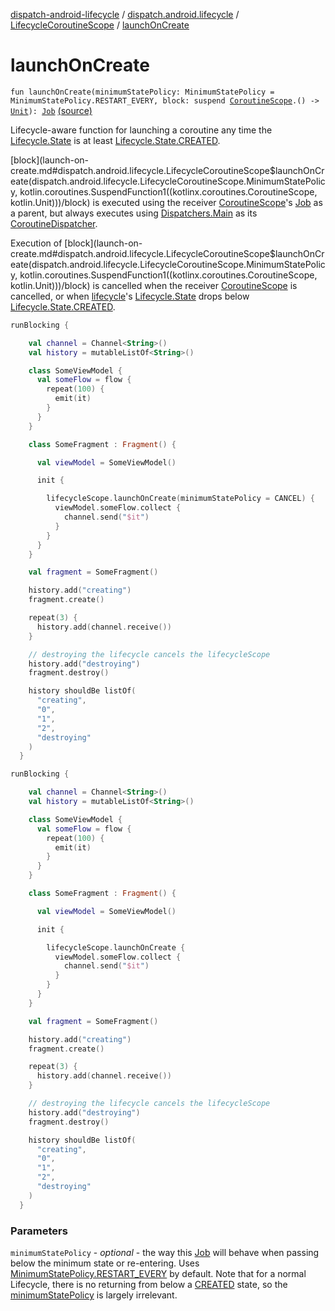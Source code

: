 [dispatch-android-lifecycle](../../index.md) / [dispatch.android.lifecycle](../index.md) / [LifecycleCoroutineScope](index.md) / [launchOnCreate](./launch-on-create.md)

# launchOnCreate

`fun launchOnCreate(minimumStatePolicy: MinimumStatePolicy = MinimumStatePolicy.RESTART_EVERY, block: suspend `[`CoroutineScope`](https://kotlin.github.io/kotlinx.coroutines/kotlinx-coroutines-core/kotlinx.coroutines/-coroutine-scope/index.html)`.() -> `[`Unit`](https://kotlinlang.org/api/latest/jvm/stdlib/kotlin/-unit/index.html)`): `[`Job`](https://kotlin.github.io/kotlinx.coroutines/kotlinx-coroutines-core/kotlinx.coroutines/-job/index.html) [(source)](https://github.com/RBusarow/Dispatch/tree/master/dispatch-android-lifecycle/src/main/java/dispatch/android/lifecycle/LifecycleCoroutineScope.kt#L57)

Lifecycle-aware function for launching a coroutine any time the [Lifecycle.State](https://developer.android.com/reference/androidx/androidx/lifecycle/Lifecycle/State.html)
is at least [Lifecycle.State.CREATED](https://developer.android.com/reference/androidx/androidx/lifecycle/Lifecycle/State.html#CREATED).

[block](launch-on-create.md#dispatch.android.lifecycle.LifecycleCoroutineScope$launchOnCreate(dispatch.android.lifecycle.LifecycleCoroutineScope.MinimumStatePolicy, kotlin.coroutines.SuspendFunction1((kotlinx.coroutines.CoroutineScope, kotlin.Unit)))/block) is executed using the receiver [CoroutineScope](https://kotlin.github.io/kotlinx.coroutines/kotlinx-coroutines-core/kotlinx.coroutines/-coroutine-scope/index.html)'s [Job](https://kotlin.github.io/kotlinx.coroutines/kotlinx-coroutines-core/kotlinx.coroutines/-job/index.html) as a parent,
but always executes using [Dispatchers.Main](https://kotlin.github.io/kotlinx.coroutines/kotlinx-coroutines-core/kotlinx.coroutines/-dispatchers/-main.html) as its [CoroutineDispatcher](https://kotlin.github.io/kotlinx.coroutines/kotlinx-coroutines-core/kotlinx.coroutines/-coroutine-dispatcher/index.html).

Execution of [block](launch-on-create.md#dispatch.android.lifecycle.LifecycleCoroutineScope$launchOnCreate(dispatch.android.lifecycle.LifecycleCoroutineScope.MinimumStatePolicy, kotlin.coroutines.SuspendFunction1((kotlinx.coroutines.CoroutineScope, kotlin.Unit)))/block) is cancelled when the receiver [CoroutineScope](https://kotlin.github.io/kotlinx.coroutines/kotlinx-coroutines-core/kotlinx.coroutines/-coroutine-scope/index.html) is cancelled,
or when [lifecycle](lifecycle.md)'s [Lifecycle.State](https://developer.android.com/reference/androidx/androidx/lifecycle/Lifecycle/State.html) drops below [Lifecycle.State.CREATED](https://developer.android.com/reference/androidx/androidx/lifecycle/Lifecycle/State.html#CREATED).

``` kotlin
runBlocking {

    val channel = Channel<String>()
    val history = mutableListOf<String>()

    class SomeViewModel {
      val someFlow = flow {
        repeat(100) {
          emit(it)
        }
      }
    }

    class SomeFragment : Fragment() {

      val viewModel = SomeViewModel()

      init {

        lifecycleScope.launchOnCreate(minimumStatePolicy = CANCEL) {
          viewModel.someFlow.collect {
            channel.send("$it")
          }
        }
      }
    }

    val fragment = SomeFragment()

    history.add("creating")
    fragment.create()

    repeat(3) {
      history.add(channel.receive())
    }

    // destroying the lifecycle cancels the lifecycleScope
    history.add("destroying")
    fragment.destroy()

    history shouldBe listOf(
      "creating",
      "0",
      "1",
      "2",
      "destroying"
    )
  }
```

``` kotlin
runBlocking {

    val channel = Channel<String>()
    val history = mutableListOf<String>()

    class SomeViewModel {
      val someFlow = flow {
        repeat(100) {
          emit(it)
        }
      }
    }

    class SomeFragment : Fragment() {

      val viewModel = SomeViewModel()

      init {

        lifecycleScope.launchOnCreate {
          viewModel.someFlow.collect {
            channel.send("$it")
          }
        }
      }
    }

    val fragment = SomeFragment()

    history.add("creating")
    fragment.create()

    repeat(3) {
      history.add(channel.receive())
    }

    // destroying the lifecycle cancels the lifecycleScope
    history.add("destroying")
    fragment.destroy()

    history shouldBe listOf(
      "creating",
      "0",
      "1",
      "2",
      "destroying"
    )
  }
```

### Parameters

`minimumStatePolicy` - *optional* - the way this [Job](https://kotlin.github.io/kotlinx.coroutines/kotlinx-coroutines-core/kotlinx.coroutines/-job/index.html) will behave when passing below the minimum
state or re-entering.  Uses [MinimumStatePolicy.RESTART_EVERY](-minimum-state-policy/-r-e-s-t-a-r-t_-e-v-e-r-y.md) by default.  Note that for a normal Lifecycle,
there is no returning from below a [CREATED](https://developer.android.com/reference/androidx/androidx/lifecycle/Lifecycle/State.html#CREATED) state,
so the [minimumStatePolicy](-minimum-state-policy/index.md) is largely irrelevant.